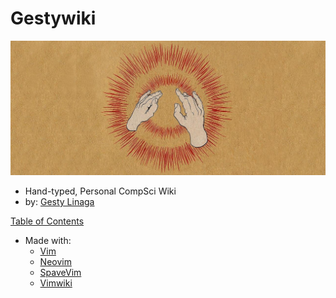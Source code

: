 # Gestywiki 

![gestywiki.png](docs/gestywiki.png)

* Hand-typed, Personal CompSci Wiki
* by: [Gesty Linaga](https://github.com/gestylinaga)

[Table of Contents](docs/index.wiki)

- Made with:
    * [Vim](https://www.vim.org/)
    * [Neovim](https://neovim.io/)
    * [SpaveVim](https://spacevim.org/)
    * [Vimwiki](https://github.com/vimwiki/vimwiki)
